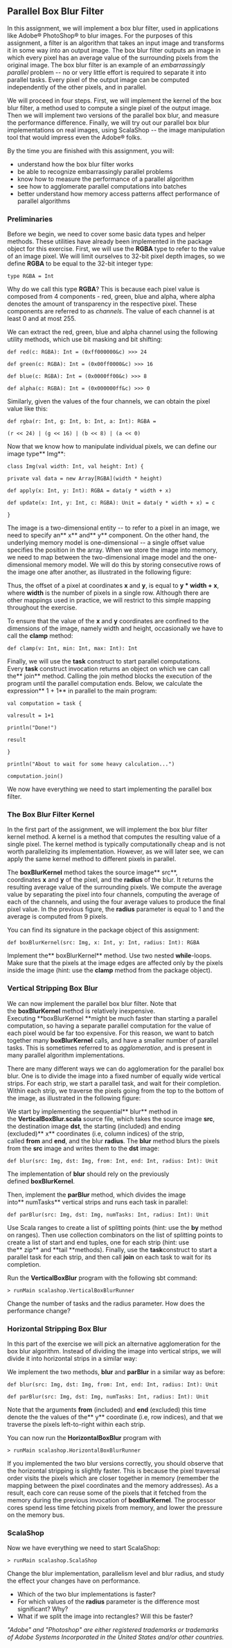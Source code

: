 ## Parallel Box Blur Filter

In this assignment, we will implement a box blur filter, used in applications like Adobe® PhotoShop® to blur images. For the purposes of this assignment, a filter is an algorithm that takes an input image and transforms it in some way into an output image. The box blur filter outputs an image in which every pixel has an average value of the surrounding pixels from the original image. The box blur filter is an example of an _embarrassingly parallel_ problem -- no or very little effort is required to separate it into parallel tasks. Every pixel of the output image can be computed independently of the other pixels, and in parallel.

We will proceed in four steps. First, we will implement the kernel of the box blur filter, a method used to compute a single pixel of the output image. Then we will implement two versions of the parallel box blur, and measure the performance difference. Finally, we will try out our parallel box blur implementations on real images, using ScalaShop -- the image manipulation tool that would impress even the Adobe® folks.

By the time you are finished with this assignment, you will:

- understand how the box blur filter works
- be able to recognize embarrassingly parallel problems
- know how to measure the performance of a parallel algorithm
- see how to agglomerate parallel computations into batches
- better understand how memory access patterns affect performance of parallel algorithms

### Preliminaries

Before we begin, we need to cover some basic data types and helper methods. These utilities have already been implemented in the package object for this exercise. First, we will use the **RGBA** type to refer to the value of an image pixel. We will limit ourselves to 32-bit pixel depth images, so we define **RGBA** to be equal to the 32-bit integer type:

```
type RGBA = Int
```

Why do we call this type **RGBA**? This is because each pixel value is composed from 4 components - red, green, blue and alpha, where alpha denotes the amount of transparency in the respective pixel. These components are referred to as _channels_. The value of each channel is at least 0 and at most 255.

We can extract the red, green, blue and alpha channel using the following utility methods, which use bit masking and bit shifting:

```
def red(c: RGBA): Int = (0xff000000&c) >>> 24

def green(c: RGBA): Int = (0x00ff0000&c) >>> 16

def blue(c: RGBA): Int = (0x0000ff00&c) >>> 8

def alpha(c: RGBA): Int = (0x000000ff&c) >>> 0
```

Similarly, given the values of the four channels, we can obtain the pixel value like this:

```
def rgba(r: Int, g: Int, b: Int, a: Int): RGBA =

(r << 24) | (g << 16) | (b << 8) | (a << 0)
```

Now that we know how to manipulate individual pixels, we can define our image type** Img**:

```
class Img(val width: Int, val height: Int) {

private val data = new Array[RGBA](width * height)

def apply(x: Int, y: Int): RGBA = data(y * width + x)

def update(x: Int, y: Int, c: RGBA): Unit = data(y * width + x) = c

}
```

The image is a two-dimensional entity -- to refer to a pixel in an image, we need to specify an** x** and** y** component. On the other hand, the underlying memory model is one-dimensional -- a single offset value specifies the position in the array. When we store the image into memory, we need to map between the two-dimensional image model and the one-dimensional memory model. We will do this by storing consecutive rows of the image one after another, as illustrated in the following figure:

Thus, the offset of a pixel at coordinates **x** and **y**, is equal to **y * width + x**, where **width** is the number of pixels in a single row. Although there are other mappings used in practice, we will restrict to this simple mapping throughout the exercise.

To ensure that the value of the **x** and **y** coordinates are confined to the dimensions of the image, namely width and height, occasionally we have to call the **clamp** method:

```
def clamp(v: Int, min: Int, max: Int): Int
```

Finally, we will use the **task** construct to start parallel computations. Every **task** construct invocation returns an object on which we can call the** join** method. Calling the join method blocks the execution of the program until the parallel computation ends. Below, we calculate the expression** 1 + 1** in parallel to the main program:

```
val computation = task {

valresult = 1+1

println("Done!")

result

}

println("About to wait for some heavy calculation...")

computation.join()
```

We now have everything we need to start implementing the parallel box filter.

### The Box Blur Filter Kernel

In the first part of the assignment, we will implement the box blur filter kernel method. A kernel is a method that computes the resulting value of a single pixel. The kernel method is typically computationally cheap and is not worth parallelizing its implementation. However, as we will later see, we can apply the same kernel method to different pixels in parallel.

The **boxBlurKernel** method takes the source image** src**, coordinates **x** and **y** of the pixel, and the **radius** of the blur. It returns the resulting average value of the surrounding pixels. We compute the average value by separating the pixel into four channels, computing the average of each of the channels, and using the four average values to produce the final pixel value. In the previous figure, the **radius** parameter is equal to 1 and the average is computed from 9 pixels.

You can find its signature in the package object of this assignment:

```
def boxBlurKernel(src: Img, x: Int, y: Int, radius: Int): RGBA
```

Implement the** boxBlurKernel** method. Use two nested **while**-loops. Make sure that the pixels at the image edges are affected only by the pixels inside the image (hint: use the **clamp** method from the package object).

### Vertical Stripping Box Blur

We can now implement the parallel box blur filter. Note that the **boxBlurKernel** method is relatively inexpensive. Executing **boxBlurKernel **might be much faster than starting a parallel computation, so having a separate parallel computation for the value of each pixel would be far too expensive. For this reason, we want to batch together many **boxBlurKernel** calls, and have a smaller number of parallel tasks. This is sometimes referred to as _agglomeration_, and is present in many parallel algorithm implementations.

There are many different ways we can do agglomeration for the parallel box blur. One is to divide the image into a fixed number of equally wide vertical strips. For each strip, we start a parallel task, and wait for their completion. Within each strip, we traverse the pixels going from the top to the bottom of the image, as illustrated in the following figure:

We start by implementing the sequential** blur** method in the **VerticalBoxBlur.scala** source file, which takes the source image **src**, the destination image **dst**, the starting (included) and ending (excluded)** x** coordinates (i.e, column indices) of the strip, called **from** and **end**, and the blur **radius**. The **blur** method blurs the pixels from the **src** image and writes them to the **dst** image:

```
def blur(src: Img, dst: Img, from: Int, end: Int, radius: Int): Unit
```

The implementation of **blur** should rely on the previously defined **boxBlurKernel**.

Then, implement the **parBlur** method, which divides the image into** numTasks** vertical strips and runs each task in parallel:

```
def parBlur(src: Img, dst: Img, numTasks: Int, radius: Int): Unit
```

Use Scala ranges to create a list of splitting points (hint: use the **by** method on ranges). Then use collection combinators on the list of splitting points to create a list of start and end tuples, one for each strip (hint: use the** zip** and **tail **methods). Finally, use the **task**construct to start a parallel task for each strip, and then call **join** on each task to wait for its completion.

Run the **VerticalBoxBlur** program with the following sbt command:

```
> runMain scalashop.VerticalBoxBlurRunner
```

Change the number of tasks and the radius parameter. How does the performance change?

### Horizontal Stripping Box Blur

In this part of the exercise we will pick an alternative agglomeration for the box blur algorithm. Instead of dividing the image into vertical strips, we will divide it into horizontal strips in a similar way:

We implement the two methods, **blur** and **parBlur** in a similar way as before:

```
def blur(src: Img, dst: Img, from: Int, end: Int, radius: Int): Unit

def parBlur(src: Img, dst: Img, numTasks: Int, radius: Int): Unit
```

Note that the arguments **from** (included) and **end** (excluded) this time denote the the values of the** y** coordinate (i.e, row indices), and that we traverse the pixels left-to-right within each strip.

You can now run the **HorizontalBoxBlur** program with

```
> runMain scalashop.HorizontalBoxBlurRunner
```

If you implemented the two blur versions correctly, you should observe that the horizontal stripping is slightly faster. This is because the pixel traversal order visits the pixels which are closer together in memory (remember the mapping between the pixel coordinates and the memory addresses). As a result, each core can reuse some of the pixels that it fetched from the memory during the previous invocation of **boxBlurKernel**. The processor cores spend less time fetching pixels from memory, and lower the pressure on the memory bus.

### ScalaShop

Now we have everything we need to start ScalaShop:

```
> runMain scalashop.ScalaShop
```

Change the blur implementation, parallelism level and blur radius, and study the effect your changes have on performance.

- Which of the two blur implementations is faster?
- For which values of the **radius** parameter is the difference most significant? Why?
- What if we split the image into rectangles? Will this be faster?

_"Adobe" and "Photoshop" are either registered trademarks or trademarks of Adobe Systems Incorporated in the United States and/or other countries._